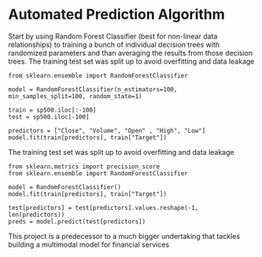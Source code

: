 # Automated Prediction Algorithm


Start by using Random Forest Classifier (best for non-linear data relationships) to training a bunch of individual decision trees with randomized parameters and than averaging the results from those decision trees.
The training test set was split up to avoid overfitting and data leakage

```
from sklearn.ensemble import RandomForestClassifier

model = RandomForestClassifier(n_estimators=100, min_samples_split=100, random_state=1)

train = sp500.iloc[:-100]
test = sp500.iloc[-100]

predictors = ["Close", "Volume", "Open" , "High", "Low"]
model.fit(train[predictors], train["Target"])
```

The training test set was split up to avoid overfitting and data leakage

```
from sklearn.metrics import precision_score
from sklearn.ensemble import RandomForestClassifier

model = RandomForestClassifier()
model.fit(train[predictors], train["Target"])

test[predictors] = test[predictors].values.reshape(-1, len(predictors))
preds = model.predict(test[predictors])
```

This project is a predecessor to a much bigger undertaking that tackles building a multimodal model for financial services

